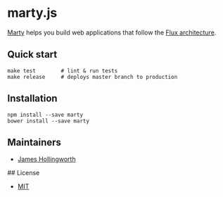 # marty.js

[Marty](http://martyjs.org) helps you build web applications that follow the [Flux architecture](http://facebook.github.io/flux/docs/overview.html).

## Quick start

```
make test        # lint & run tests
make release     # deploys master branch to production
```

## Installation

```
npm install --save marty
bower install --save marty
```
## Maintainers

* [James Hollingworth](http://github.com/jhollingworth)

## License

* [MIT](https://raw.github.com/jhollingworth/marty/master/LICENSE)